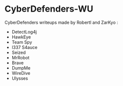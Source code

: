 # CyberDefenders-WU

CyberDefenders writeups made by Robertl and ZarKyo :

- DetectLog4j
- HawkEye
- Team Spy
- l337 S4auce
- Seized
- MrRobot
- Brave
- DumpMe
- WireDive
- Ulysses
